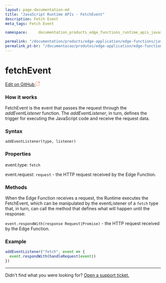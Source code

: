 ```yaml
---
layout: page-documentation-md
title: "JavaScript Runtime APIs - FetchEvent"
description: Fetch Event
meta_tags: Fetch Event

namespace:     documentation_products_edge_functions_runtime_apis_javascript_fetch_event

permalink: "/documentation/products/edge-application/edge-functions/javascript-runtime-apis/fetch-event/"
permalink_pt-br: "/documentacao/produtos/edge-application/edge-functions/javascript-runtime-apis/fetch-event/"
---
```

# fetch**Event**

[Edit on GitHub <svg width="14" height="14" xmlns="http://www.w3.org/2000/svg"><g fill="none" stroke="#F3652B"><path d="M4.81.71H.672v11.43H12.1V8.001" stroke-width=".8"/><path d="M6.87.786h5.155V5.94M6.31 6.5L12.026.786"/></g></svg>](https://github.com/aziontech/docs_en/edit/master/edge-functions/runtime-apis/javascript/fetch-event/2021-01-14-index.md)

### How it works

FetchEvent is the event that passes the request through the _addEventListener_ function. The _addEventListener_, in turn, defines the trigger for executing the JavaScript code and receive the request data.

### Syntax

`addEventListener(type, listener)`

### Properties

event.type: `fetch`

event.request: `request`  - the HTTP request received by the Edge Function.

### Methods

When the Edge Function receives a request, the Runtime executes the FetchEvent, which can be manipulated by the eventListener of a `fetch` type that, in turn, can call the method that defines what will happen until the response:

`event.respondWith(response Request|Promise)` - the HTTP request received by the Edge Function. 

### Example

~~~javascript
addEventListener("fetch", event => {
  event.respondWith(handleRequest(event))
})
~~~



---

Didn't find what you were looking for? [Open a support ticket.](https://tickets.azion.com/)
